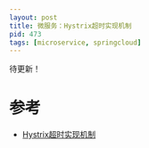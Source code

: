 ```yaml
---
layout: post
title: 微服务：Hystrix超时实现机制
pid: 473
tags: [microservice, springcloud]
---
```



待更新！



# 参考
+ [Hystrix超时实现机制](https://www.cnblogs.com/duanxz/p/10950012.html)